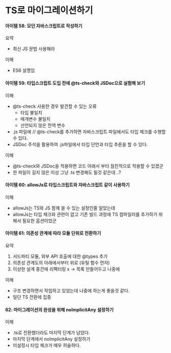 # TS로 마이그레이션하기 

#### 아이템 58: 모던 자바스크립트로 작성하기 
요약
- 최신 JS 문법 사용해라

이해 
- ES6 설명임 

#### 아이템 59: 타입스크립트 도입 전에 @ts-check와 JSDoc으로 실험해 보기
이해
- @ts-check 사용한 경우 발견할 수 있는 오류
  - 타입 불일치
  - 매개변수 불일치 
  - 선언되지 않은 전역 변수 
- .js 파일에 // @ts-check를 추가하면 자바스크립트 파일에서도 타입 체크를 수행할 수 있다. 
- JSDoc 주석을 활용하여 .js파일에서 타입 단언과 타입 추론을 할 수 있다.

이해
- @ts-check와 JSDoc을 적용하면 코드 아래서 부터 점진적으로 적용할 수 있겠군 
- 한 파일이 길지 않은 이상 그냥 .ts 변경해도 될것 같은데 ..?

#### 아이템 60: allowJs로 타입스크립트와 자바스크립트 같이 사용하기
이해
- allowJs는 TS와 JS 함께 쓸 수 있는 설정인줄 알았는데 
- allowJs는 타입 체크와 관련이 없고 기존 빌드 과정에 TS 컴파일러를 추가하기 위해서 필요한 옵션이었군

#### 아이템 61: 의존성 관계에 따라 모듈 단위로 전환하기 
요약
1. 서드파티 모듈, 외부 API 호출에 대한 @types 추가 
2. 의존성 관계도의 아래에서부터 위로 (유틸 함수 먼저)
3. 이상한 설계 중간에 리팩터링 x  -> 목록 만들어두고 나중에

이해
- 구조 변경하면서 작업하고 있었는데 나중에 하는게 좋을것 같다. 
- 일단 TS 전환에 집중

#### 62: 마이그레이션의 완성을 위해 noImplicitAny 설정하기 
이해
- .ts로 전환했더라도 마지막 단계가 남았다. 
- 마지막 단계에서 noImplicitAny 설정하기 
- 미설정시 타입 체크가 매우 허술하다. 